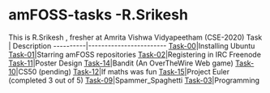 # amFOSS-tasks -R.Srikesh
This is R.Srikesh , fresher at Amrita Vishwa Vidyapeetham (CSE-2020)
Task      |       Description
----------|------------------------
[Task-00](https://github.com/srikesh316/amfoss-tasks/tree/master/Task-0)|Installing Ubuntu
[Task-01](https://github.com/srikesh316/amfoss-tasks/tree/master/task-1)|Starring amFOSS repositories
[Task-02](https://github.com/srikesh316/amfoss-tasks/tree/master/task-2)|Registering in IRC Freenode
[Task-11](https://github.com/srikesh316/amfoss-tasks/tree/master/task-11)|Poster Design
[Task-14](https://github.com/srikesh316/amfoss-tasks/tree/master/task-14)|Bandit (An OverTheWire Web game)
[Task-10](https://github.com/srikesh316/amfoss-tasks/tree/master/task-10)|CS50 (pending)
[Task-12](https://github.com/r-srikesh/amfoss-tasks/tree/master/task-12)|If maths was fun
[Task-15](https://github.com/r-srikesh/amfoss-tasks/tree/master/task-15)|Project Euler (completed 3 out of 5)
[Task-09](https://github.com/r-srikesh/amfoss-tasks/tree/master/task-9)|Spammer_Spaghetti
[Task-03](https://github.com/r-srikesh/amfoss-tasks/tree/master/task-3)|Programming
